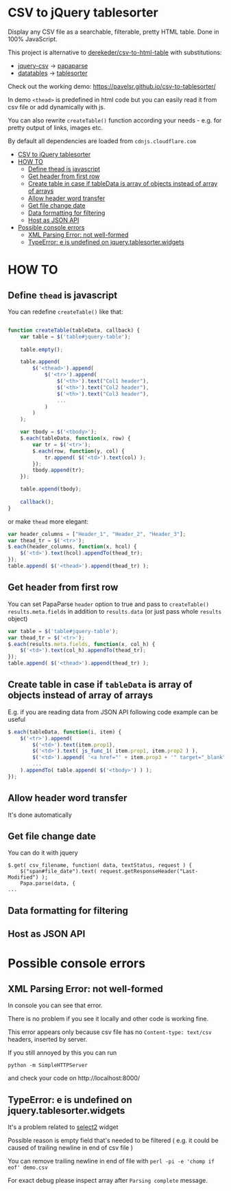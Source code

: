 # CSV to jQuery tablesorter

Display any CSV file as a searchable, filterable, pretty HTML table. Done in 100% JavaScript.

This project is alternative to [derekeder/csv-to-html-table](https://github.com/derekeder/csv-to-html-table) with substitutions:

  * [jquery-csv](https://github.com/evanplaice/jquery-csv/) -> [papaparse](https://github.com/mholt/PapaParse)
  * [datatables](https://datatables.net/) -> [tablesorter](https://mottie.github.io/tablesorter/docs/)

Check out the working demo: https://pavelsr.github.io/csv-to-tablesorter/

In demo `<thead>` is predefined in html code but you can easily read it from csv file or add dynamically with js.

You can also rewrite `createTable()` function according your needs - e.g. for pretty output of links, images etc.

By default all dependencies are loaded from `cdnjs.cloudflare.com`

<!--ts-->
   * [CSV to jQuery tablesorter](#csv-to-jquery-tablesorter)
   * [HOW TO](#how-to)
      * [Define thead is javascript](#define-thead-is-javascript)
      * [Get header from first row](#get-header-from-first-row)
      * [Create table in case if tableData is array of objects instead of array of arrays](#create-table-in-case-if-tabledata-is-array-of-objects-instead-of-array-of-arrays)
      * [Allow header word transfer](#allow-header-word-transfer)
      * [Get file change date](#get-file-change-date)
      * [Data formatting for filtering](#data-formatting-for-filtering)
      * [Host as JSON API](#host-as-json-api)
   * [Possible console errors](#possible-console-errors)
      * [XML Parsing Error: not well-formed](#xml-parsing-error-not-well-formed)
      * [TypeError: e is undefined on  jquery.tablesorter.widgets](#typeerror-e-is-undefined-on--jquerytablesorterwidgets)

<!-- Added by: pavel, at: Сб янв 11 13:31:50 MSK 2020 -->

<!--te-->

# HOW TO

## Define `thead` is javascript

You can redefine `createTable()` like that:

```javascript

function createTable(tableData, callback) {
    var table = $('table#jquery-table');
    
    table.empty();

    table.append(
        $('<thead>').append(
            $('<tr>').append(
                $('<th>').text("Col1 header"),
                $('<th>').text("Col2 header"),
                $('<th>').text("Col3 header"),
                ...
            )
        )
    );

    var tbody = $('<tbody>');
    $.each(tableData, function(x, row) {
        var tr = $('<tr>');
        $.each(row, function(y, col) {
            tr.append( $('<td>').text(col) );
        });
        tbody.append(tr);
    });

    table.append(tbody);
    
    callback();
}

```

or make `thead` more elegant:

```javascript
var header_columns = ["Header_1", "Header_2", "Header_3"];
var thead_tr = $('<tr>');
$.each(header_columns, function(x, hcol) {
    $('<td>').text(hcol).appendTo(thead_tr);
});
table.append( $('<thead>').append(thead_tr) );
```

## Get header from first row

You can set PapaParse `header` option to true and pass to `createTable()` `results.meta.fields` in addition to `results.data` (or just pass whole `results` object)

```javascript
var table = $('table#jquery-table');
var thead_tr = $('<tr>');
$.each(results.meta.fields, function(x, col_h) {
    $('<td>').text(col_h).appendTo(thead_tr);
});
table.append( $('<thead>').append(thead_tr) );	
```

## Create table in case if `tableData` is array of objects instead of array of arrays

E.g. if you are reading data from JSON API following code example can be useful

```javascript
$.each(tableData, function(i, item) {
    $('<tr>').append(
        $('<td>').text(item.prop1),
        $('<td>').text( js_func_1( item.prop1, item.prop2 ) ),
        $('<td>').append( '<a href="' + item.prop3 + '" target="_blank">'+ js_func_2(item.prop4) + '</a>' ),
        ...
    ).appendTo( table.append( $('<tbody>') ) );
});
```

## Allow header word transfer

It's done automatically

## Get file change date

You can do it with jquery 

```
$.get( csv_filename, function( data, textStatus, request ) {
	$("span#file_date").text( request.getResponseHeader("Last-Modified") );
	Papa.parse(data, {
...
```

## Data formatting for filtering

## Host as JSON API

# Possible console errors

## XML Parsing Error: not well-formed

In console you can see that error. 

There is no problem if you see it locally and other code is working fine.

This error appears only because csv file has no `Content-type: text/csv` headers, inserted by server.

If you still annoyed by this you can run

```
python -m SimpleHTTPServer
```

and check your code on http://localhost:8000/

## TypeError: e is undefined on  jquery.tablesorter.widgets

It's a problem related to [select2](https://mottie.github.io/tablesorter/docs/example-widget-filter-formatter-select2.html) widget

Possible reason is empty field that's needed to be filtered ( e.g. it could be caused of trailing newline in end of csv file )

You can remove trailing newline in end of file with `perl -pi -e 'chomp if eof' demo.csv`

For exact debug please inspect array after `Parsing complete` message.
